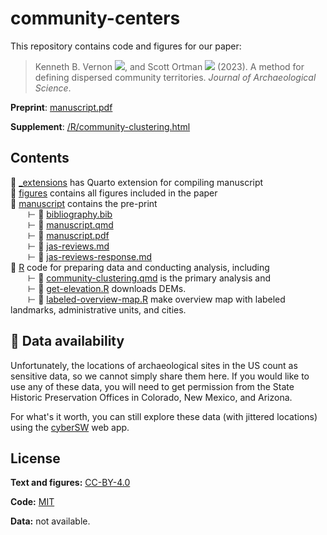 # community-centers

<!-- badges: start -->

<!-- badges: end -->

This repository contains code and figures for our paper:

> Kenneth B. Vernon
> [![](https://orcid.org/sites/default/files/images/orcid_16x16.png)](https://orcid.org/0000-0003-0098-5092),
> and Scott Ortman
> [![](https://orcid.org/sites/default/files/images/orcid_16x16.png)](https://orcid.org/0000-0003-0709-5287)
> (2023). A method for defining dispersed community territories. *Journal of
> Archaeological Science*.

**Preprint**: [manuscript.pdf](/manuscript/manuscript.pdf)

**Supplement**: [/R/community-clustering.html](/R/community-clustering.html)

## Contents

📂 [\_extensions](/_extensions) has Quarto extension for compiling manuscript\
📂 [figures](/figures) contains all figures included in the paper\
📂 [manuscript](/manuscript) contains the pre-print\
  ⊢ 📄 [bibliography.bib](/manuscript/bibliography.bib)\
  ⊢ 📄 [manuscript.qmd](/manuscript/manuscript.qmd)\
  ⊢ 📄 [manuscript.pdf](/manuscript/manuscript.pdf)\
  ⊢ 📄 [jas-reviews.md](/manuscript/jas-reviews.md)\
  ⊢ 📄 [jas-reviews-response.md](/manuscript/jas-reviews-response.md)\
📂 [R](/R) code for preparing data and conducting analysis, including\
  ⊢ 📄 [community-clustering.qmd](/R/community-clustering.qmd) is the primary
analysis and\
  ⊢ 📄 [get-elevation.R](/R/get-elevation.R) downloads DEMs.\
  ⊢ 📄 [labeled-overview-map.R](/R/labeled-overview-map.R) make overview map
with labeled landmarks, administrative units, and cities.

## 💾 Data availability

Unfortunately, the locations of archaeological sites in the US count as
sensitive data, so we cannot simply share them here. If you would like to use
any of these data, you will need to get permission from the State Historic
Preservation Offices in Colorado, New Mexico, and Arizona.

For what's it worth, you can still explore these data (with jittered locations)
using the [cyberSW](https://cybersw.org/) web app.

## License

**Text and figures:** [CC-BY-4.0](http://creativecommons.org/licenses/by/4.0/)

**Code:** [MIT](LICENSE.md)

**Data:** not available.
